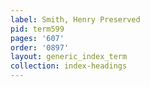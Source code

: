 ```yaml
---
label: Smith, Henry Preserved
pid: term599
pages: '607'
order: '0897'
layout: generic_index_term
collection: index-headings
---
```

